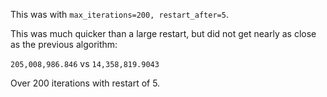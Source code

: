 This was with `max_iterations=200, restart_after=5`.

This was much quicker than a large restart, but did not get nearly as close
as the previous algorithm:

`205,008,986.846` vs `14,358,819.9043`

Over 200 iterations with restart of 5.
